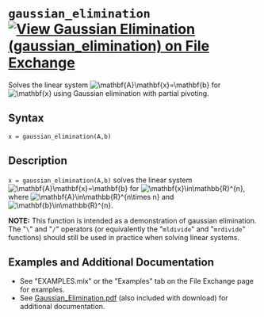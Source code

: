 # `gaussian_elimination` [![View Gaussian Elimination (gaussian_elimination) on File Exchange](https://www.mathworks.com/matlabcentral/images/matlab-file-exchange.svg)](https://www.mathworks.com/matlabcentral/fileexchange/89306-gaussian-elimination-gaussian_elimination)

Solves the linear system <img src="https://latex.codecogs.com/svg.latex?\inline&space;\mathbf{A}\mathbf{x}=\mathbf{b}" title="\mathbf{A}\mathbf{x}=\mathbf{b}" /> for <img src="https://latex.codecogs.com/svg.latex?\inline&space;\mathbf{x}" title="\mathbf{x}" /> using Gaussian elimination with partial pivoting.


## Syntax

`x = gaussian_elimination(A,b)`


## Description
`x = gaussian_elimination(A,b)` solves the linear system <img src="https://latex.codecogs.com/svg.latex?\inline&space;\mathbf{A}\mathbf{x}=\mathbf{b}" title="\mathbf{A}\mathbf{x}=\mathbf{b}" /> for <img src="https://latex.codecogs.com/svg.latex?\inline&space;\mathbf{x}\in\mathbb{R}^{n}" title="\mathbf{x}\in\mathbb{R}^{n}" />, where <img src="https://latex.codecogs.com/svg.latex?\inline&space;\mathbf{A}\in\mathbb{R}^{n\times&space;n}" title="\mathbf{A}\in\mathbb{R}^{n\times n}" /> and <img src="https://latex.codecogs.com/svg.latex?\inline&space;\mathbf{b}\in\mathbb{R}^{n}" title="\mathbf{b}\in\mathbb{R}^{n}" />.

**NOTE:** This function is intended as a demonstration of gaussian elimination. The "`\`" and "`/`" operators (or equivalently the "`mldivide`" and "`mrdivide`" functions) should still be used in practice when solving linear systems.


## Examples and Additional Documentation

   - See "EXAMPLES.mlx" or the "Examples" tab on the File Exchange page for examples. 
   - See [Gaussian_Elimination.pdf](https://tamaskis.github.io/documentation/Gaussian_Elimination.pdf) (also included with download) for additional documentation.
